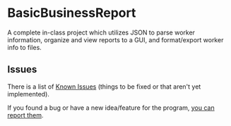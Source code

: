 # BasicBusinessReport

A complete in-class project which utilizes JSON to parse worker information, organize and view reports to a GUI, and format/export worker info to files.

## Issues

There is a list of
[Known Issues](https://github.com/Gevoooo/BasicBusinessReport/issues) (things
to be fixed or that aren't yet implemented).

If you found a bug or have a new idea/feature for the program,
[you can report them](https://github.com/Gevoooo/BasicBusinessReport/issues/new).
